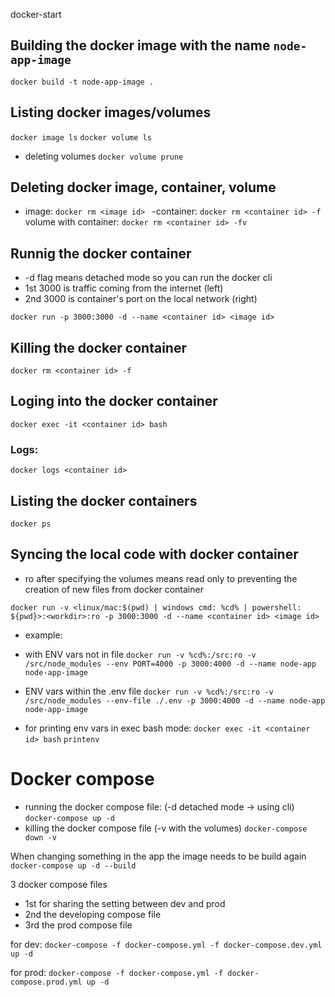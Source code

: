 docker-start

## Building the docker image with the name `node-app-image`

`docker build -t node-app-image .`

## Listing docker images/volumes

`docker image ls`
`docker volume ls`

- deleting volumes
`docker volume prune`

## Deleting docker image, container, volume
 
- image:
`docker rm <image id> `
-container:
`docker rm <container id> -f`
volume with container:
`docker rm <container id> -fv`

## Runnig the docker container
- -d flag means detached mode so you can run the docker cli
- 1st 3000 is traffic coming from the internet (left)
- 2nd 3000 is container's port on the local network (right)

`docker run -p 3000:3000 -d --name <container id> <image id>`

## Killing the docker container

`docker rm <container id> -f`

## Loging into the docker container

`docker exec -it <container id> bash`

### Logs:

`docker logs <container id>`

## Listing the docker containers

`docker ps`

## Syncing the local code with docker container

- ro after specifying the volumes means read only to preventing the creation of new files from docker container

`docker run -v <linux/mac:$(pwd) | windows cmd: %cd% | powershell: ${pwd}>:<workdir>:ro -p 3000:3000 -d --name <container id> <image id>`

- example:
- with ENV vars not in file
`docker run -v %cd%:/src:ro -v /src/node_modules --env PORT=4000 -p 3000:4000 -d --name node-app node-app-image`
- ENV vars within the .env file
`docker run -v %cd%:/src:ro -v /src/node_modules --env-file ./.env -p 3000:4000 -d --name node-app node-app-image`

- for printing env vars in exec bash mode:
`docker exec -it <container id> bash`
`printenv`

# Docker compose
- running the docker compose file:
(-d detached mode -> using cli)
`docker-compose up -d`
- killing the docker compose file (-v with the volumes)
`docker-compose down -v`

When changing something in the app the image needs to be build again
`docker-compose up -d --build`

3 docker compose files
- 1st for sharing the setting between dev and prod
- 2nd the developing compose file
- 3rd the prod compose file

for dev:
`docker-compose -f docker-compose.yml -f docker-compose.dev.yml up -d`

for prod:
`docker-compose -f docker-compose.yml -f docker-compose.prod.yml up -d`